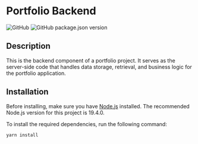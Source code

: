 # Portfolio Backend

![GitHub](https://img.shields.io/github/license/nicobar97/portfolio-backend)
![GitHub package.json version](https://img.shields.io/github/package-json/v/nicobar97/portfolio-backend)

## Description

This is the backend component of a portfolio project. It serves as the server-side code that handles data storage, retrieval, and business logic for the portfolio application.

## Installation

Before installing, make sure you have [Node.js](https://nodejs.org) installed. The recommended Node.js version for this project is 19.4.0.

To install the required dependencies, run the following command:

```bash
yarn install
